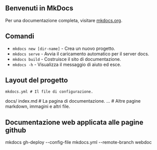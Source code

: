 ## Benvenuti in MkDocs

Per una documentazione completa, visitare [mkdocs.org](https://www.mkdocs.org).

## Comandi

* `mkdocs new [dir-name]` - Crea un nuovo progetto.
* `mkdocs serve` - Avvia il caricamento automatico per il server docs.
* `mkdocs build` - Costruisce il sito di documentazione.
* `mkdocs -h` - Visualizza il messaggio di aiuto ed esce.

## Layout del progetto

    mkdocs.yml # Il file di configurazione.
 docs/
 index.md # La pagina di documentazione.
...       # Altre pagine markdown, immagini e altri file.

## Documentazione web applicata alle pagine github
 mkdocs gh-deploy --config-file mkdocs.yml --remote-branch webdoc

